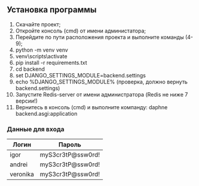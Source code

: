 ## Установка программы

1. Скачайте проект;
2. Откройте консоль (cmd) от имени администатора;
3. Перейдите по пути расположения проекта и выполните команды (4-9);
4. python -m venv venv
5. venv\scripts\activate
6. pip install -r requirements.txt
7. cd backend
8. set DJANGO_SETTINGS_MODULE=backend.settings
9. echo %DJANGO_SETTINGS_MODULE% (проверка, должно вернуть backend.settings)
10. Запустите Redis-server от имени администратора (Redis не ниже 7 версии!)
11. Вернитесь в консоль (cmd) и выполните компанду: daphne backend.asgi:application

### Данные для входа

| Логин       | Пароль  | 
|-------------|---------|
| igor        | myS3cr3tP@ssw0rd! | 
| andrei      | myS3cr3tP@ssw0rd! | 
| veronika    | myS3cr3tP@ssw0rd! | 
